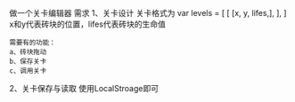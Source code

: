 做一个关卡编辑器
需求
1、关卡设计
    关卡格式为
    var levels = [
        [
            [x, y, lifes,],
        ],
    ]
    x和y代表砖块的位置，lifes代表砖块的生命值

    需要有的功能：
    a、砖块拖动
    b、保存关卡
    c、调用关卡


2、关卡保存与读取
    使用LocalStroage即可
